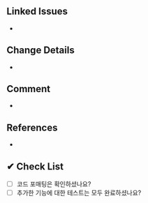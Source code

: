 <!--
✅ Resolve: #이슈번호 형태로 입력해 주세요.
ex) Resolve: #123
-->
## Linked Issues
- 

<!--
✅ 변경 사항을 자세히 알려주세요. (why -> what -> how)
-->
## Change Details
- 

<!--
✅ 추가로 전달할 내용이 있다면 적어주세요.
-->
## Comment
-

<!--
✅ 참고한 사이트가 있다면 공유해주세요.
-->
## References
- 

## ✔ Check List

- [ ] 코드 포매팅은 확인하셨나요?
- [ ] 추가한 기능에 대한 테스트는 모두 완료하셨나요?
